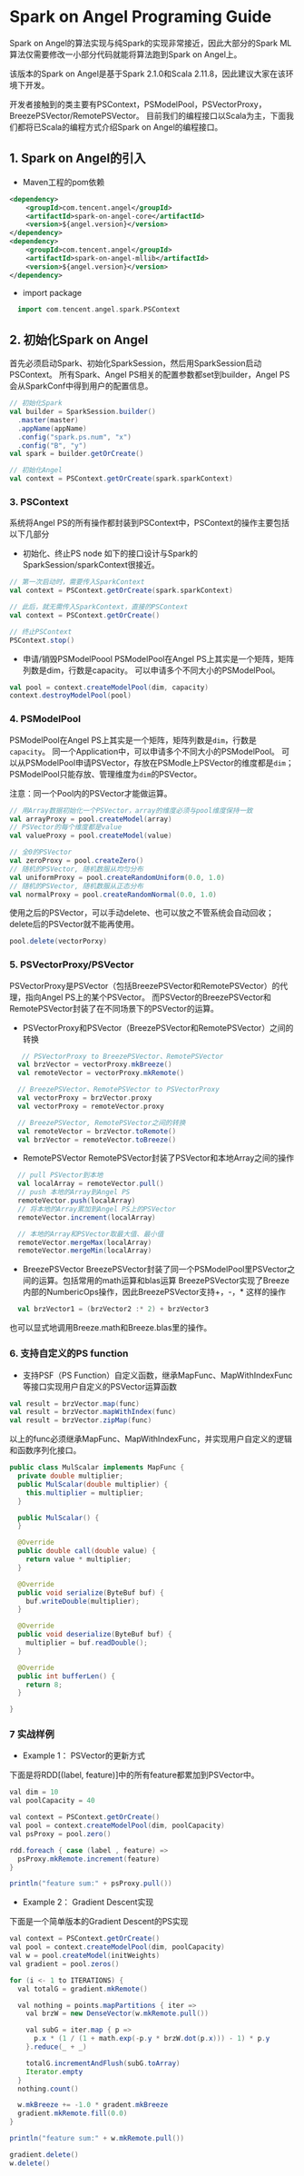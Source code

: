 # Spark on Angel Programing Guide

Spark on Angel的算法实现与纯Spark的实现非常接近，因此大部分的Spark ML算法仅需要修改一小部分代码就能将算法跑到Spark on Angel上。

该版本的Spark on Angel是基于Spark 2.1.0和Scala 2.11.8，因此建议大家在该环境下开发。

开发者接触到的类主要有PSContext，PSModelPool，PSVectorProxy，BreezePSVector/RemotePSVector。
目前我们的编程接口以Scala为主，下面我们都将已Scala的编程方式介绍Spark on Angel的编程接口。

## 1. Spark on Angel的引入
- Maven工程的pom依赖
```xml
<dependency>
    <groupId>com.tencent.angel</groupId>
    <artifactId>spark-on-angel-core</artifactId>
    <version>${angel.version}</version>
</dependency>
<dependency>
    <groupId>com.tencent.angel</groupId>
    <artifactId>spark-on-angel-mllib</artifactId>
    <version>${angel.version}</version>
</dependency>
```
- import package
```scala
  import com.tencent.angel.spark.PSContext
```

## 2. 初始化Spark on Angel
首先必须启动Spark、初始化SparkSession，然后用SparkSession启动PSContext。
所有Spark、Angel PS相关的配置参数都set到builder，Angel PS会从SparkConf中得到用户的配置信息。

```scala
// 初始化Spark
val builder = SparkSession.builder()
  .master(master)
  .appName(appName)
  .config("spark.ps.num", "x")
  .config("B", "y")
val spark = builder.getOrCreate()

// 初始化Angel
val context = PSContext.getOrCreate(spark.sparkContext)
```

### 3. PSContext
系统将Angel PS的所有操作都封装到PSContext中，PSContext的操作主要包括以下几部分
- 初始化、终止PS node
如下的接口设计与Spark的SparkSession/sparkContext很接近。

```scala
// 第一次启动时，需要传入SparkContext
val context = PSContext.getOrCreate(spark.sparkContext)

// 此后，就无需传入SparkContext，直接的PSContext
val context = PSContext.getOrCreate()

// 终止PSContext
PSContext.stop()
```

- 申请/销毁PSModelPoool
PSModelPool在Angel PS上其实是一个矩阵，矩阵列数是dim，行数是capacity。
可以申请多个不同大小的PSModelPool。

```scala
val pool = context.createModelPool(dim, capacity)
context.destroyModelPool(pool)
```

### 4. PSModelPool
PSModelPool在Angel PS上其实是一个矩阵，矩阵列数是`dim`，行数是`capacity`。
同一个Application中，可以申请多个不同大小的PSModelPool。
可以从PSModelPool申请PSVector，存放在PSModle上PSVector的维度都是`dim`；
PSModelPool只能存放、管理维度为`dim`的PSVector。

注意：同一个Pool内的PSVector才能做运算。

```scala
// 用Array数据初始化一个PSVector，array的维度必须与pool维度保持一致
val arrayProxy = pool.createModel(array)
// PSVector的每个维度都是value
val valueProxy = pool.createModel(value)

// 全0的PSVector
val zeroProxy = pool.createZero()
// 随机的PSVector, 随机数服从均匀分布
val uniformProxy = pool.createRandomUniform(0.0, 1.0)
// 随机的PSVector, 随机数服从正态分布
val normalProxy = pool.createRandomNormal(0.0, 1.0)
```

使用之后的PSVector，可以手动delete、也可以放之不管系统会自动回收；delete后的PSVector就不能再使用。
```scala
pool.delete(vectorPorxy)
```

### 5. PSVectorProxy/PSVector
PSVectorProxy是PSVector（包括BreezePSVector和RemotePSVector）的代理，指向Angel PS上的某个PSVector。
而PSVector的BreezePSVector和RemotePSVector封装了在不同场景下的PSVector的运算。

- PSVectorProxy和PSVector（BreezePSVector和RemotePSVector）之间的转换

```scala
   // PSVectorProxy to BreezePSVector、RemotePSVector
  val brzVector = vectorProxy.mkBreeze()
  val remoteVector = vectorProxy.mkRemote()

  // BreezePSVector、RemotePSVector to PSVectorProxy
  val vectorProxy = brzVector.proxy
  val vectorProxy = remoteVector.proxy

  // BreezePSVector, RemotePSVector之间的转换
  val remoteVector = brzVector.toRemote()
  val brzVector = remoteVector.toBreeze()
```

- RemotePSVector
  RemotePSVector封装了PSVector和本地Array之间的操作

```scala
  // pull PSVector到本地
  val localArray = remoteVector.pull()
  // push 本地的Array到Angel PS
  remoteVector.push(localArray)
  // 将本地的Array累加到Angel PS上的PSVector
  remoteVector.increment(localArray)

  // 本地的Array和PSVector取最大值、最小值
  remoteVector.mergeMax(localArray)
  remoteVector.mergeMin(localArray)
```

- BreezePSVector
  BreezePSVector封装了同一个PSModelPool里PSVector之间的运算。包括常用的math运算和blas运算
  BreezePSVector实现了Breeze内部的NumbericOps操作，因此BreezePSVector支持+，-，* 这样的操作

```scala
  val brzVector1 = (brzVector2 :* 2) + brzVector3
```
也可以显式地调用Breeze.math和Breeze.blas里的操作。

### 6. 支持自定义的PS function

- 支持PSF（PS Function）自定义函数，继承MapFunc、MapWithIndexFunc等接口实现用户自定义的PSVector运算函数

```scala
val result = brzVector.map(func)
val result = brzVector.mapWithIndex(func)
val result = brzVector.zipMap(func)
```
以上的func必须继承MapFunc、MapWithIndexFunc，并实现用户自定义的逻辑和函数序列化接口。

```java
public class MulScalar implements MapFunc {
  private double multiplier;
  public MulScalar(double multiplier) {
    this.multiplier = multiplier;
  }

  public MulScalar() {
  }

  @Override
  public double call(double value) {
    return value * multiplier;
  }

  @Override
  public void serialize(ByteBuf buf) {
    buf.writeDouble(multiplier);
  }

  @Override
  public void deserialize(ByteBuf buf) {
    multiplier = buf.readDouble();
  }

  @Override
  public int bufferLen() {
    return 8;
  }

}
```

### 7 实战样例

- Example 1： PSVector的更新方式

下面是将RDD[(label, feature)]中的所有feature都累加到PSVector中。

```java
val dim = 10
val poolCapacity = 40

val context = PSContext.getOrCreate()
val pool = context.createModelPool(dim, poolCapacity)
val psProxy = pool.zero()

rdd.foreach { case (label , feature) =>
  psProxy.mkRemote.increment(feature)
}

println("feature sum:" + psProxy.pull())
```

- Example 2： Gradient Descent实现

下面是一个简单版本的Gradient Descent的PS实现
```java
val context = PSContext.getOrCreate()
val pool = context.createModelPool(dim, poolCapacity)
val w = pool.createModel(initWeights)
val gradient = pool.zeros()

for (i <- 1 to ITERATIONS) {
  val totalG = gradient.mkRemote()

  val nothing = points.mapPartitions { iter =>
    val brzW = new DenseVector(w.mkRemote.pull())

    val subG = iter.map { p =>
      p.x * (1 / (1 + math.exp(-p.y * brzW.dot(p.x))) - 1) * p.y
    }.reduce(_ + _)

    totalG.incrementAndFlush(subG.toArray)
    Iterator.empty
  }
  nothing.count()

  w.mkBreeze += -1.0 * gradent.mkBreeze
  gradient.mkRemote.fill(0.0)
}

println("feature sum:" + w.mkRemote.pull())

gradient.delete()
w.delete()
```
